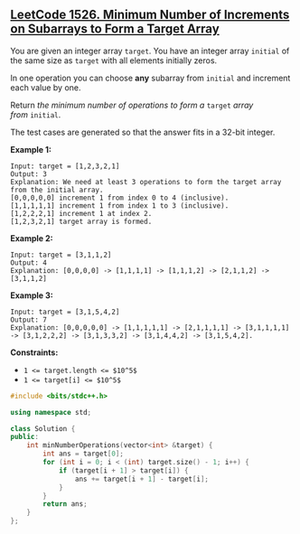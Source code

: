 ## [LeetCode **1526. Minimum Number of Increments on Subarrays to Form a Target Array**](https://leetcode.cn/problems/minimum-number-of-increments-on-subarrays-to-form-a-target-array/description/)

You are given an integer array `target`. You have an integer array `initial` of the same size as `target` with all elements initially zeros.

In one operation you can choose **any** subarray from `initial` and increment each value by one.

Return _the minimum number of operations to form a_ `target` _array from_ `initial`.

The test cases are generated so that the answer fits in a 32-bit integer.

**Example 1:**

```
Input: target = [1,2,3,2,1]
Output: 3
Explanation: We need at least 3 operations to form the target array from the initial array.
[0,0,0,0,0] increment 1 from index 0 to 4 (inclusive).
[1,1,1,1,1] increment 1 from index 1 to 3 (inclusive).
[1,2,2,2,1] increment 1 at index 2.
[1,2,3,2,1] target array is formed.
```

**Example 2:**

```
Input: target = [3,1,1,2]
Output: 4
Explanation: [0,0,0,0] -> [1,1,1,1] -> [1,1,1,2] -> [2,1,1,2] -> [3,1,1,2]
```

**Example 3:**

```
Input: target = [3,1,5,4,2]
Output: 7
Explanation: [0,0,0,0,0] -> [1,1,1,1,1] -> [2,1,1,1,1] -> [3,1,1,1,1] -> [3,1,2,2,2] -> [3,1,3,3,2] -> [3,1,4,4,2] -> [3,1,5,4,2].
```

**Constraints:**

-   `1 <= target.length <= $10^5$`
-   `1 <= target[i] <= $10^5$`

```cpp
#include <bits/stdc++.h>

using namespace std;

class Solution {
public:
    int minNumberOperations(vector<int> &target) {
        int ans = target[0];
        for (int i = 0; i < (int) target.size() - 1; i++) {
            if (target[i + 1] > target[i]) {
                ans += target[i + 1] - target[i];
            }
        }
        return ans;
    }
};
```